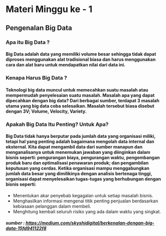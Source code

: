 # Materi Minggu ke - 1
## Pengenalan Big Data
 ### Apa itu Big Data ?
#### Big Data adalah data yang memiliki volume besar sehingga tidak dapat diproses menggunakan alat tradisional biasa dan harus menggunakan cara dan alat baru untuk mendapatkan nilai dari data ini.
 ### Kenapa Harus Big Data ?
#### Teknologi big data muncul untuk memecahkan suatu masalah atau mempermudah penyelesaian suatu masalah. Masalah apa yang dapat dipecahkan dengan big data? Dari berbagai sumber, terdapat 3 masalah utama yang big data coba selesaikan. Masalah tersebut biasa disebut dengan 3V; Volume, Velocity, Variety.
 ### Apakah Big Data Itu Penting? Untuk Apa?
#### Big Data tidak hanya berputar pada jumlah data yang organisasi miliki, tetapi hal yang penting adalah bagaimana mengolah data internal dan eksternal. Kita dapat mengambil data dari sumber manapun dan menganalisanya untuk menemukan jawaban yang diinginkan dalam bisnis seperti: pengurangan biaya, pengurangan waktu, pengembangan produk baru dan optimalisasi penawaran produk; dan pengambilan keputusan yang cerdas. Ketika organisasi mampu menggabungkan jumlah data besar yang dimilikinya dengan analisis bertenaga tinggi, organisasi dapat menyelesaikan tugas-tugas yang berhubungan dengan bisnis seperti:
 * Menentukan akar penyebab kegagalan untuk setiap masalah bisnis.
* Menghasilkan informasi mengenai titik penting penjualan berdasarkan kebiasaan pelanggan dalam membeli.
* Menghitung kembali seluruh risiko yang ada dalam waktu yang singkat.
 ##### sumber : https://medium.com/skyshidigital/berkenalan-dengan-big-data-15fd941122f8
